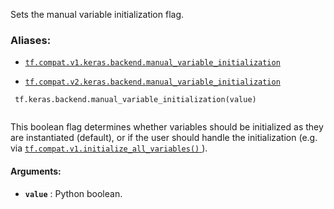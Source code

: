 Sets the manual variable initialization flag.



### Aliases:

- [ `tf.compat.v1.keras.backend.manual_variable_initialization` ](/api_docs/python/tf/keras/backend/manual_variable_initialization)

- [ `tf.compat.v2.keras.backend.manual_variable_initialization` ](/api_docs/python/tf/keras/backend/manual_variable_initialization)



```
 tf.keras.backend.manual_variable_initialization(value)
 
```

This boolean flag determines whether
variables should be initialized
as they are instantiated (default), or if
the user should handle the initialization
(e.g. via [ `tf.compat.v1.initialize_all_variables()` ](https://tensorflow.google.cn/api_docs/python/tf/compat/v1/initialize_all_variables)).



#### Arguments:

- **`value`** : Python boolean.

